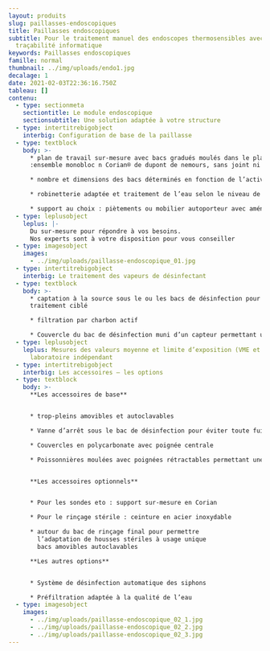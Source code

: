 ```yaml
---
layout: produits
slug: paillasses-endoscopiques
title: Paillasses endoscopiques
subtitle: Pour le traitement manuel des endoscopes thermosensibles avec ou sans
  traçabilité informatique
keywords: Paillasses endoscopiques
famille: normal
thumbnail: ../img/uploads/endo1.jpg
decalage: 1
date: 2021-02-03T22:36:16.750Z
tableau: []
contenu:
  - type: sectionmeta
    sectiontitle: Le module endoscopique
    sectionsubtitle: Une solution adaptée à votre structure
  - type: intertitrebigobject
    interbig: Configuration de base de la paillasse
  - type: textblock
    body: >-
      * plan de travail sur-mesure avec bacs gradués moulés dans le plan
      :ensemble monobloc n Corian® de dupont de nemours, sans joint ni angle vif

      * nombre et dimensions des bacs déterminés en fonction de l’activité

      * robinetterie adaptée et traitement de l’eau selon le niveau de désinfection requis

      * support au choix : piètements ou mobilier autoporteur avec aménagements sur-mesure
  - type: leplusobject
    leplus: |-
      Du sur-mesure pour répondre à vos besoins.
      Nos experts sont à votre disposition pour vous conseiller
  - type: imagesobject
    images:
      - ../img/uploads/paillasse-endoscopique_01.jpg
  - type: intertitrebigobject
    interbig: Le traitement des vapeurs de désinfectant
  - type: textblock
    body: >-
      * captation à la source sous le ou les bacs de désinfection pour un
      traitement ciblé

      * filtration par charbon actif

      * Couvercle du bac de désinfection muni d’un capteur permettant un ajustement automatique de la vitesse d’extraction.
  - type: leplusobject
    leplus: Mesures des valeurs moyenne et limite d’exposition (VME et VLE) par un
      laboratoire indépendant
  - type: intertitrebigobject
    interbig: Les accessoires – les options
  - type: textblock
    body: >-
      **Les accessoires de base**


      * trop-pleins amovibles et autoclavables

      * Vanne d’arrêt sous le bac de désinfection pour éviter toute fuite accidentelle du produit

      * Couvercles en polycarbonate avec poignée centrale

      * Poissonnières moulées avec poignées rétractables permettant une immersion totale, pour le transport en toute sécurité des endoscopes de bac en bac


      **Les accessoires optionnels**


      * Pour les sondes eto : support sur-mesure en Corian

      * Pour le rinçage stérile : ceinture en acier inoxydable

      * autour du bac de rinçage final pour permettre
        l’adaptation de housses stériles à usage unique
        bacs amovibles autoclavables

      **Les autres options**


      * Système de désinfection automatique des siphons

      * Préfiltration adaptée à la qualité de l’eau
  - type: imagesobject
    images:
      - ../img/uploads/paillasse-endoscopique_02_1.jpg
      - ../img/uploads/paillasse-endoscopique_02_2.jpg
      - ../img/uploads/paillasse-endoscopique_02_3.jpg
---
```


